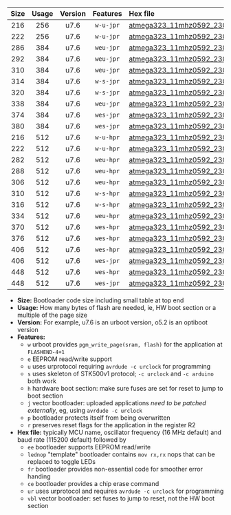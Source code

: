 |Size|Usage|Version|Features|Hex file|
|:-:|:-:|:-:|:-:|:--|
|216|256|u7.6|`w-u-jpr`|[atmega323_11mhz0592_230400bps_ur_vbl.hex](https://raw.githubusercontent.com/stefanrueger/urboot/main/bootloaders/atmega323/fcpu_11mhz0592/230400_bps/atmega323_11mhz0592_230400bps_ur_vbl.hex)|
|222|256|u7.6|`w-u-jpr`|[atmega323_11mhz0592_230400bps_lednop_ur_vbl.hex](https://raw.githubusercontent.com/stefanrueger/urboot/main/bootloaders/atmega323/fcpu_11mhz0592/230400_bps/atmega323_11mhz0592_230400bps_lednop_ur_vbl.hex)|
|286|384|u7.6|`weu-jpr`|[atmega323_11mhz0592_230400bps_ee_ur_vbl.hex](https://raw.githubusercontent.com/stefanrueger/urboot/main/bootloaders/atmega323/fcpu_11mhz0592/230400_bps/atmega323_11mhz0592_230400bps_ee_ur_vbl.hex)|
|292|384|u7.6|`weu-jpr`|[atmega323_11mhz0592_230400bps_ee_lednop_ur_vbl.hex](https://raw.githubusercontent.com/stefanrueger/urboot/main/bootloaders/atmega323/fcpu_11mhz0592/230400_bps/atmega323_11mhz0592_230400bps_ee_lednop_ur_vbl.hex)|
|310|384|u7.6|`weu-jpr`|[atmega323_11mhz0592_230400bps_ee_lednop_fr_ur_vbl.hex](https://raw.githubusercontent.com/stefanrueger/urboot/main/bootloaders/atmega323/fcpu_11mhz0592/230400_bps/atmega323_11mhz0592_230400bps_ee_lednop_fr_ur_vbl.hex)|
|314|384|u7.6|`w-s-jpr`|[atmega323_11mhz0592_230400bps_vbl.hex](https://raw.githubusercontent.com/stefanrueger/urboot/main/bootloaders/atmega323/fcpu_11mhz0592/230400_bps/atmega323_11mhz0592_230400bps_vbl.hex)|
|320|384|u7.6|`w-s-jpr`|[atmega323_11mhz0592_230400bps_lednop_vbl.hex](https://raw.githubusercontent.com/stefanrueger/urboot/main/bootloaders/atmega323/fcpu_11mhz0592/230400_bps/atmega323_11mhz0592_230400bps_lednop_vbl.hex)|
|338|384|u7.6|`weu-jpr`|[atmega323_11mhz0592_230400bps_ee_lednop_fr_ce_ur_vbl.hex](https://raw.githubusercontent.com/stefanrueger/urboot/main/bootloaders/atmega323/fcpu_11mhz0592/230400_bps/atmega323_11mhz0592_230400bps_ee_lednop_fr_ce_ur_vbl.hex)|
|374|384|u7.6|`wes-jpr`|[atmega323_11mhz0592_230400bps_ee_vbl.hex](https://raw.githubusercontent.com/stefanrueger/urboot/main/bootloaders/atmega323/fcpu_11mhz0592/230400_bps/atmega323_11mhz0592_230400bps_ee_vbl.hex)|
|380|384|u7.6|`wes-jpr`|[atmega323_11mhz0592_230400bps_ee_lednop_vbl.hex](https://raw.githubusercontent.com/stefanrueger/urboot/main/bootloaders/atmega323/fcpu_11mhz0592/230400_bps/atmega323_11mhz0592_230400bps_ee_lednop_vbl.hex)|
|216|512|u7.6|`w-u-hpr`|[atmega323_11mhz0592_230400bps_ur.hex](https://raw.githubusercontent.com/stefanrueger/urboot/main/bootloaders/atmega323/fcpu_11mhz0592/230400_bps/atmega323_11mhz0592_230400bps_ur.hex)|
|222|512|u7.6|`w-u-hpr`|[atmega323_11mhz0592_230400bps_lednop_ur.hex](https://raw.githubusercontent.com/stefanrueger/urboot/main/bootloaders/atmega323/fcpu_11mhz0592/230400_bps/atmega323_11mhz0592_230400bps_lednop_ur.hex)|
|282|512|u7.6|`weu-hpr`|[atmega323_11mhz0592_230400bps_ee_ur.hex](https://raw.githubusercontent.com/stefanrueger/urboot/main/bootloaders/atmega323/fcpu_11mhz0592/230400_bps/atmega323_11mhz0592_230400bps_ee_ur.hex)|
|288|512|u7.6|`weu-hpr`|[atmega323_11mhz0592_230400bps_ee_lednop_ur.hex](https://raw.githubusercontent.com/stefanrueger/urboot/main/bootloaders/atmega323/fcpu_11mhz0592/230400_bps/atmega323_11mhz0592_230400bps_ee_lednop_ur.hex)|
|306|512|u7.6|`weu-hpr`|[atmega323_11mhz0592_230400bps_ee_lednop_fr_ur.hex](https://raw.githubusercontent.com/stefanrueger/urboot/main/bootloaders/atmega323/fcpu_11mhz0592/230400_bps/atmega323_11mhz0592_230400bps_ee_lednop_fr_ur.hex)|
|310|512|u7.6|`w-s-hpr`|[atmega323_11mhz0592_230400bps.hex](https://raw.githubusercontent.com/stefanrueger/urboot/main/bootloaders/atmega323/fcpu_11mhz0592/230400_bps/atmega323_11mhz0592_230400bps.hex)|
|316|512|u7.6|`w-s-hpr`|[atmega323_11mhz0592_230400bps_lednop.hex](https://raw.githubusercontent.com/stefanrueger/urboot/main/bootloaders/atmega323/fcpu_11mhz0592/230400_bps/atmega323_11mhz0592_230400bps_lednop.hex)|
|334|512|u7.6|`weu-hpr`|[atmega323_11mhz0592_230400bps_ee_lednop_fr_ce_ur.hex](https://raw.githubusercontent.com/stefanrueger/urboot/main/bootloaders/atmega323/fcpu_11mhz0592/230400_bps/atmega323_11mhz0592_230400bps_ee_lednop_fr_ce_ur.hex)|
|370|512|u7.6|`wes-hpr`|[atmega323_11mhz0592_230400bps_ee.hex](https://raw.githubusercontent.com/stefanrueger/urboot/main/bootloaders/atmega323/fcpu_11mhz0592/230400_bps/atmega323_11mhz0592_230400bps_ee.hex)|
|376|512|u7.6|`wes-hpr`|[atmega323_11mhz0592_230400bps_ee_lednop.hex](https://raw.githubusercontent.com/stefanrueger/urboot/main/bootloaders/atmega323/fcpu_11mhz0592/230400_bps/atmega323_11mhz0592_230400bps_ee_lednop.hex)|
|406|512|u7.6|`wes-hpr`|[atmega323_11mhz0592_230400bps_ee_lednop_fr.hex](https://raw.githubusercontent.com/stefanrueger/urboot/main/bootloaders/atmega323/fcpu_11mhz0592/230400_bps/atmega323_11mhz0592_230400bps_ee_lednop_fr.hex)|
|406|512|u7.6|`wes-jpr`|[atmega323_11mhz0592_230400bps_ee_lednop_fr_vbl.hex](https://raw.githubusercontent.com/stefanrueger/urboot/main/bootloaders/atmega323/fcpu_11mhz0592/230400_bps/atmega323_11mhz0592_230400bps_ee_lednop_fr_vbl.hex)|
|448|512|u7.6|`wes-hpr`|[atmega323_11mhz0592_230400bps_ee_lednop_fr_ce.hex](https://raw.githubusercontent.com/stefanrueger/urboot/main/bootloaders/atmega323/fcpu_11mhz0592/230400_bps/atmega323_11mhz0592_230400bps_ee_lednop_fr_ce.hex)|
|448|512|u7.6|`wes-jpr`|[atmega323_11mhz0592_230400bps_ee_lednop_fr_ce_vbl.hex](https://raw.githubusercontent.com/stefanrueger/urboot/main/bootloaders/atmega323/fcpu_11mhz0592/230400_bps/atmega323_11mhz0592_230400bps_ee_lednop_fr_ce_vbl.hex)|

- **Size:** Bootloader code size including small table at top end
- **Usage:** How many bytes of flash are needed, ie, HW boot section or a multiple of the page size
- **Version:** For example, u7.6 is an urboot version, o5.2 is an optiboot version
- **Features:**
  + `w` urboot provides `pgm_write_page(sram, flash)` for the application at `FLASHEND-4+1`
  + `e` EEPROM read/write support
  + `u` uses urprotocol requiring `avrdude -c urclock` for programming
  + `s` uses skeleton of STK500v1 protocol; `-c urclock` and `-c arduino` both work
  + `h` hardware boot section: make sure fuses are set for reset to jump to boot section
  + `j` vector bootloader: uploaded applications *need to be patched externally*, eg, using `avrdude -c urclock`
  + `p` bootloader protects itself from being overwritten
  + `r` preserves reset flags for the application in the register R2
- **Hex file:** typically MCU name, oscillator frequency (16 MHz default) and baud rate (115200 default) followed by
  + `ee` bootloader supports EEPROM read/write
  + `lednop` "template" bootloader contains `mov rx,rx` nops that can be replaced to toggle LEDs
  + `fr` bootloader provides non-essential code for smoother error handing
  + `ce` bootloader provides a chip erase command
  + `ur` uses urprotocol and requires `avrdude -c urclock` for programming
  + `vbl` vector bootloader: set fuses to jump to reset, not the HW boot section
